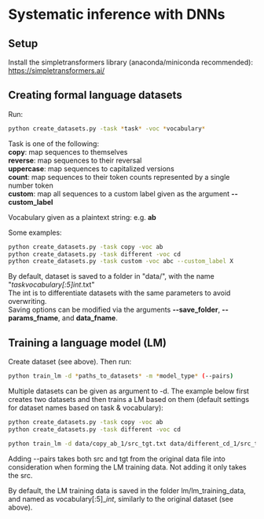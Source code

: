 # Systematic inference with DNNs

## Setup

Install the simpletransformers library (anaconda/miniconda recommended):\
https://simpletransformers.ai/

## Creating formal language datasets

Run:

```bash
python create_datasets.py -task *task* -voc *vocabulary*
```

Task is one of the following:\
**copy**: map sequences to themselves\
**reverse**: map sequences to their reversal\
**uppercase**: map sequences to capitalized versions\
**count**: map sequences to their token counts represented by a single number token\
**custom**: map all sequences to a custom label given as the argument **--custom_label**

Vocabulary given as a plaintext string: e.g. **ab**

Some examples:

```bash
python create_datasets.py -task copy -voc ab
python create_datasets.py -task different -voc cd
python create_datasets.py -task custom -voc abc --custom_label X
```

By default, dataset is saved to a folder in "data/", with the name "*task*_*vocabulary[:5]*_*int*.txt"\
The int is to differentiate datasets with the same parameters to avoid overwriting.\
Saving options can be modified via the arguments **--save_folder**, **--params_fname**, and **data_fname**.

## Training a language model (LM)

Create dataset (see above). Then run:

```bash
python train_lm -d *paths_to_datasets* -m *model_type* (--pairs)
```

Multiple datasets can be given as argument to -d. The example below first creates two datasets and then trains a LM based on them (default settings for dataset names based on task & vocabulary):

```bash
python create_datasets.py -task copy -voc ab
python create_datasets.py -task different -voc cd

python train_lm -d data/copy_ab_1/src_tgt.txt data/different_cd_1/src_tgt.txt -m bert --pairs
```

Adding --pairs takes both src and tgt from the original data file into consideration when forming the LM training data.
Not adding it only takes the src.

By default, the LM training data is saved in the folder lm/lm_training_data, and named as vocabulary[:5]_*int*, similarly to the original dataset (see above).

